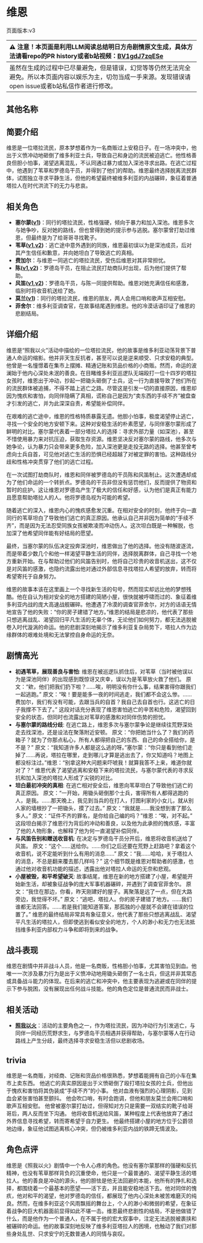 # 维恩
页面版本:v3
 

| :warning: 注意！本页面是利用LLM阅读总结明日方舟剧情原文生成，具体方法请看repo的PR history或者b站视频：[BV1gdJ7zqESe](https://www.bilibili.com/video/BV1gdJ7zqESe/)         |
|:----------------------------|
| 虽然在生成的过程中已尽量避免，但是错误，幻觉等等仍然无法完全避免。所以本页面内容以娱乐为主，切勿当成一手来源。发现错误请open issue或者b站私信作者进行修改。|



## 其他名称

## 简要介绍
维恩是一位塔拉流民，原本梦想着作为一名商贩过上安稳日子。在一场冲突中，他出于义愤冲动地砸倒了维多利亚士兵，导致自己和身边的流民被迫逃亡。他性格善良但胆小怕事，渴望逃离混乱，不认同通过暴力或加入深池寻求出路。在逃亡过程中，他遇到了苇草和罗德岛干员，并得到了他们的帮助。维恩最终选择脱离流民群体，试图独立寻求平静生活，但他的希望最终被维多利亚的内战碾碎，象征着普通塔拉人在时代洪流下的无力与悲哀。
## 相关角色
-   **塞尔蒙([v1](../chars/extended_char_sai_er_meng.md))**：同行的塔拉流民，性格强硬，倾向于暴力和加入深池。维恩多次与她争吵，反对她的路线，但也曾得到她的提示参与逃脱。塞尔蒙曾打劫过维恩，但最终是为了给哥哥寻找靴子。
-   **苇草([v1](../chars/char_261_sddrag.md),[v2](char_261_sddrag.md))**：逃亡途中意外遇到的同族，维恩最初误以为是深池成员，后对其产生信任和歉意，并向她坦白了导致逃亡的真相。
-   **费加尔**：与维恩一同逃亡的塔拉流民，受伤后维恩对其非常担忧。
-   **陈([v1](../chars/char_010_chen.md),[v2](char_010_chen.md))**：罗德岛干员，在阻止流民打劫商队时出现，后为他们提供了帮助。
-   **风笛([v1](../chars/char_222_bpipe.md),[v2](char_222_bpipe.md))**：罗德岛干员，与陈一同提供帮助。维恩对她充满信任和感激，临别时将收音机送给了她。
-   **莫兰([v1](../chars/extended_char_mo_lan.md))**：同行的塔拉流民，维恩的朋友，两人会用口哨和歌声互相安慰。
-   **菲舍尔**：维多利亚调查官，在故事结尾遇到维恩。他的冷漠话语印证了维恩的悲剧结局。
## 详细介绍
维恩是“照我以火”活动中描绘的一位塔拉流民，他的故事是维多利亚动荡背景下普通人命运的缩影。他并非天生反抗者，甚至可以说是逆来顺受、只求安稳的典型。他曾是一名憧憬着在集市上摆摊、精通记账和货品价格的小商贩。然而，命运的波澜始于他内心深处未泯的善良。在目睹维多利亚巡逻队无端殴打一位十四岁的塔拉女孩时，维恩出于冲动，抄起一把锄头砸倒了士兵，这一行为直接导致了他们所在的流民群体被追捕，不得不踏上逃亡之路。尽管这是引发一切的直接原因，维恩却因为愧疚和害怕，向同伴隐瞒了真相，谎称自己是因为“卖东西的手续不齐”被盘查才引发的逃亡，并为此深深自责，希望能补偿同伴。

在艰难的逃亡途中，维恩的性格特质暴露无遗。他胆小怕事，极度渴望停止逃亡，寻找一个安全的地方安顿下来。这种对安稳生活的朴素愿望，与同伴塞尔蒙形成了鲜明的对比。塞尔蒙代表着一部分塔拉人的选择：寻求外部力量（如深池），甚至不惜使用暴力来对抗压迫，获取生存资源。维恩坚决反对塞尔蒙的路线，他多次与她争论，认为暴力只会带来更多危险，加入深池更是走投无路的选择。他甚至曾考虑向士兵自首，可见他对逃亡生活的恐惧已经超越了对被定罪的害怕。这种路线分歧和性格冲突贯穿了他们的逃亡过程。

在一次试图打劫商队时，维恩和同伴被罗德岛的干员陈和风笛制止。这次遭遇却成为了他们命运的一个转折点。罗德岛的干员非但没有惩罚他们，反而提供了物资和暂时的庇护。这让维恩对罗德岛产生了极大的信任和好感，认为他们是真正有能力且愿意帮助塔拉人的人。他将罗德岛视为可能的希望。

随着逃亡的深入，维恩内心的愧疚感愈发沉重。在相对安全的时刻，他终于向一直同行的苇草坦白了导致他们逃亡的真正原因。他承认自己并非因为简单的“手续不齐”，而是因为无法忍受同族女孩被欺凌而冲动伤人。这次坦白既是一种解脱，也加深了他希望同伴能有好结局的愿望。

最终，当塞尔蒙的队伍决定投奔深池时，维恩做出了他的选择。他没有随波逐流，而是带着少数几个和他一样渴望平静生活的同伴，选择脱离群体，自己寻找一个地方重新开始。在与帮助过他们的风笛告别时，他将自己珍贵的收音机送出，这不仅是对风笛的感激，也隐约流露出他对通过外部信息寻找塔拉人希望的放弃，转而将希望寄托于自身努力。

维恩的故事本该在这里画上一个寻找新生活的句号，然而现实却远比他的梦想残酷。他在自认为相对安全的地方搭建的简陋小屋，很快就被呼啸而过的、象征着维多利亚内战的庞大高速战舰碾碎。他遭遇了冷漠的调查官菲舍尔，对方的话语无情地宣告了他的失败：“你的房子建错了地方。”维恩的结局是悲凉的，他代表了那些只想逃离战乱、渴望回归平凡生活的无辜个体，无论他们如何努力，都无法逃脱被卷入时代漩涡的命运。他的悲剧深刻地揭示了维多利亚复杂局势下，塔拉人作为边缘群体的艰难处境和无法掌控自身命运的无奈。
## 剧情高光
*   **初遇苇草，展现善良与害怕**:
    维恩在被巡逻队抓住后，对苇草（当时被他误以为是深池同伴）的出现感到既惊讶又庆幸，误以为是苇草放火救了他们。
    原文：“欸，他们把我们扔下啦？......唉，明明没有你什么事，结果害得你跟我们一起逃跑。”
    原文：“唉！要是能多一夜的时间逃走，我们都不会这么惨。......费加尔，我们有没有可能，去跟当兵的自首？我自己去自首也行。这逃亡的日子我撑不下去了。”
    这段对话充分表现了维恩害怕逃亡的辛苦和危险，渴望回到安全的状态，但同时也流露出对苇草的感激和对同伴伤势的担忧。
*   **与塞尔蒙的路线分歧**:
    在逃亡路上，维恩多次与塞尔蒙争论是继续往荒野深处走去找深池，还是设法在聚落附近安顿。
    原文：“你把她当什么了？我们的药箱子？就为了你那点私心，所有人都得把自己的东西、自己的命全搭给你，是不是？”
    原文：“我知道许多人都是这么逃的呀。”塞尔蒙：“你只是看到他们走掉了......再说，塔拉在哪里，走到哪儿才算是逃出去了，你又知道吗？地图上都没标注过。”维恩：“别拿这种大问题来吓唬我！就算我答不上来，难道你就对了？”
    维恩代表了渴望逃离和安稳下来的塔拉流民，与塞尔蒙代表的寻求反抗和加入深池的塔拉人形成了尖锐的对比。
*   **坦白最初冲突的真相**:
    在逃亡相对安全后，维恩向苇草坦白了导致他们逃亡的真正原因。
    原文：“一开始，用锄头砸倒那个士兵，害得所有人都得逃跑的人，是我。......那天晚上，我见到当兵的在打人，打图利家的小女儿，就从别人家的墙根抄了一把锄头，摸了过去。”
    原文：“我就是......我没想到害了那么多人。”
    原文：“证件不齐的罪名，是你给自己编的吗？”维恩：“唉，对不起。”
    这段坦白揭示了维恩行为背后的冲动和善良，以及他为此承担的愧疚感，丰富了他的人物形象，也解释了他为何一直渴望补偿同伴。
*   **与风笛告别和赠送收音机**:
    在决定与罗德岛干员分开后，维恩将收音机送给了风笛。
    原文：“这个......送给你。......你们之后还要在荒野上赶路吧？拿着这个收音机，说不定能听到什么有用的消息......”
    原文：“我......哈哈，关于塔拉人的消息，不总是翻来覆去那几样吗？”
    这个细节既是维恩对帮助者的感激，也通过他对收音机功能的描述，透露出他对塔拉人命运的无奈和悲观。
*   **小屋被毁，和平希望破灭**:
    故事结尾，维恩在新的地方搭建了小屋，希望能开始新生活，却被象征战争的庞大军事机器碾碎，并遇到了调查官菲舍尔。
    原文：“我住在那边，你看，昨天刚建好的屋子。离聚落是远了一点，但在大路旁边，我觉得不坏。”
    原文：“逃吧，塔拉人。你的房子建错了地方。......我们谁都无法回答。......若是我们能知道答案，那孤独的小屋就不会建在错误的位置了。”
    维恩的最终结局非常具有象征意义，他代表了那些只想逃离战乱、渴望平凡生活的塔拉人，但即使逃到看似安全的地方，个人的渺小和无力也无法抵挡维多利亚内部权力斗争和即将到来的战争。
## 战斗表现
维恩在剧情中并非战斗人员，他是一名商贩，性格胆小怕事，尤其害怕见到血。他唯一一次涉及暴力行为是出于义愤冲动地用锄头砸倒了一名士兵，但这并非其常态或具备战斗能力的体现。在后来的逃亡和冲突中，他主要表现为逃避或在同伴的提示下参与脱困，没有展现出任何战斗技能。他的角色定位是普通流民而非战士。
## 相关活动
-   **[照我以火](../stories/act22side.md)**：活动的主要角色之一，作为塔拉流民，因为冲动行为引发逃亡，与同伴一同经历荒野求生，与罗德岛干员相遇并获得帮助，与塞尔蒙等人在行动路线上产生分歧，最终选择寻求安稳生活但以悲剧收场。
## trivia
维恩是一名商贩，对经商、记账和货品价格很熟悉，梦想着能拥有自己的小车在集市上卖东西。
他逃亡的真实原因是出于义愤砸倒了殴打塔拉女孩的士兵，但他出于愧疚和害怕将其伪装成“手续不齐”的小事。
他对血液有强烈的心理阴影，见到血会紧张害怕甚至颤抖。
他会吹口哨，有时会跑调，但他和朋友莫兰会用口哨和歌声互相安慰。
他曾被塞尔蒙打劫过，但得知对方只是需要一双结实的靴子给哥哥后，两人反而坐下沟通。
他将收音机送给风笛，某种程度上代表他放弃了通过外界信息寻找希望，转而寄希望于自力更生。
他最终搭建小屋的地方位于公爵领地边缘，象征他试图逃离核心冲突，但仍被维多利亚内战的铁蹄无情波及。
## 角色点评
维恩是《照我以火》剧情中一个令人心疼的角色。他没有塞尔蒙那样的强硬和反抗精神，也没有苇草那样背负的沉重使命，他只是一个最普通的、渴望平静生活的塔拉人。他的善良是冲动的源头，他的胆怯是他无法回避的本能，他所有的挣扎和选择，都围绕着一个最基本的愿望——活下去，并且能安稳地活下去。他对同伴的愧疚，他对和平的渴望，他对罗德岛的信任，都展现了他内心深处未被苦难磨灭的纯良。然而，在维多利亚这个风雨飘摇的舞台上，个人的渺小和微弱的希望，在象征着战争的巨大机器面前显得如此不堪一击。维恩最终悲剧性的结局，不是他做错了什么，而是他作为一个普通人，在不属于他的宏大叙事中，注定无法逃脱被裹挟和被碾碎的命运。他的故事深刻地反映了维多利亚塔拉人的困境，也触动了我们对那些身处乱世、只求安宁的无数普通人的同情与哀叹。